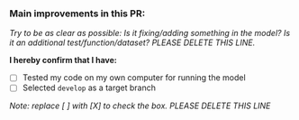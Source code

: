 ### Main improvements in this PR:
*Try to be as clear as possible: Is it fixing/adding something in the model? Is it an additional test/function/dataset? PLEASE DELETE THIS LINE.*

**I hereby confirm that I have:**

- [ ] Tested my code on my own computer for running the model
- [ ] Selected `develop` as a target branch

*Note: replace [ ] with [X] to check the box. PLEASE DELETE THIS LINE*